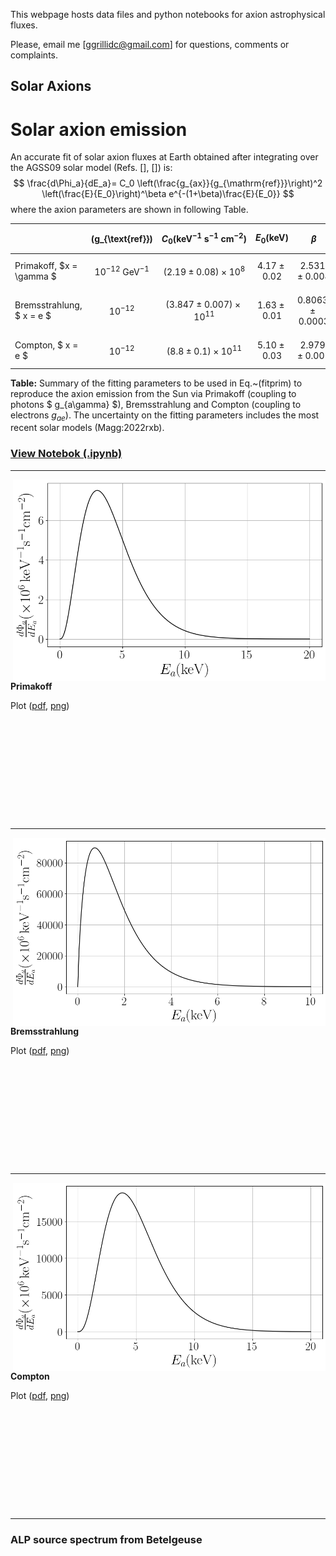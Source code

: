 This webpage hosts data files and python notebooks for axion astrophysical fluxes. 

Please, email me [ggrillidc@gmail.com] for questions, comments or complaints.

## Solar Axions

# Solar axion emission

An accurate fit of solar axion fluxes at Earth obtained after integrating over the AGSS09 solar model (Refs. [], []) is:
$$
\frac{d\Phi_a}{dE_a}= C_0 \left(\frac{g_{ax}}{g_{\mathrm{ref}}}\right)^2 \left(\frac{E}{E_0}\right)^\beta e^{-(1+\beta)\frac{E}{E_0}}
$$
where the axion parameters are shown in following Table.


|                              |  \(g_{\text{ref}}\)              | $$ C_0  (\text{keV}^{-1}~\text{s}^{-1}~\text{cm}^{-2})$$    | $$ E_0 (\text{keV})$$    | $$ \beta $$             |
|------------------------------|----------------------------------|-------------------------------------------------------------|--------------------------|-------------------------|
| Primakoff, $x = \gamma $  | $$ 10^{-12}~\text{GeV}^{-1} $$   | $$ (2.19 \pm 0.08) \times 10^8 $$                           | $$ 4.17 \pm 0.02 $$      | $$ 2.531 \pm 0.008 $$   |
| Bremsstrahlung, $ x = e $  | $$ 10^{-12} $$                   | $$ (3.847 \pm 0.007) \times 10^{11} $$                      | $$ 1.63 \pm 0.01 $$      | $$ 0.8063 \pm 0.0003 $$ |
| Compton, $ x = e $         | $$ 10^{-12} $$                   | $$ (8.8 \pm 0.1) \times 10^{11} $$                          | $$ 5.10 \pm 0.03 $$      | $$ 2.979 \pm 0.001 $$   |

**Table:** Summary of the fitting parameters to be used in Eq.~(fitprim) to reproduce the axion emission from the Sun via Primakoff (coupling to photons $ g_{a\gamma} $), Bremsstrahlung and Compton (coupling to electrons $g_{ae}$). The uncertainty on the fitting parameters includes the most recent solar models (Magg:2022rxb).

### [View Notebok (.ipynb)](https://github.com/ggrillidc/AxionAstrophysicalFluxes/blob/main/notebooks/SolarAxions.ipynb)

---

<img align="right" width="500" src="plots/plots_png/Primakoff_axion_flux_plot.png">

**Primakoff**

Plot ([pdf](https://github.com/ggrillidc/AxionAstrophysicalFluxes/raw/main/plots/Primakoff_axion_flux_plot.pdf), [png](https://github.com/ggrillidc/AxionAstrophysicalFluxes/raw/main/plots/plots_png/Primakoff_axion_flux_plot.png))


### &nbsp;
### &nbsp;
### &nbsp;
### &nbsp;



---

<img align="right" width="500" src="plots/plots_png/Bremsstrahlung_axion_flux_plot.png">

**Bremsstrahlung**

Plot ([pdf](https://github.com/ggrillidc/AxionAstrophysicalFluxes/raw/main/plots/Bremsstrahlung_axion_flux_plot.pdf), [png](https://github.com/ggrillidc/AxionAstrophysicalFluxes/raw/main/plots/plots_png/Bremsstrahlung_axion_flux_plot.png))



### &nbsp;
### &nbsp;
### &nbsp;
### &nbsp;



---

<img align="right" width="500" src="plots/plots_png/Compton_axion_flux_plot.png">

**Compton**

Plot ([pdf](https://github.com/ggrillidc/AxionAstrophysicalFluxes/raw/main/plots/Compton_axion_flux_plot.pdf), [png](https://github.com/ggrillidc/AxionAstrophysicalFluxes/raw/main/plots/plots_png/Compton_axion_flux_plot.png))



### &nbsp;
### &nbsp;
### &nbsp;
### &nbsp;



---

### ALP source spectrum from Betelgeuse
